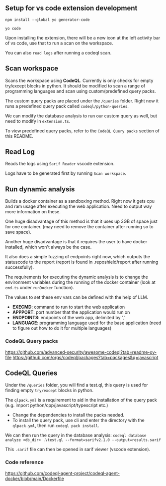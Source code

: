 
## Setup for vs code extension development

```
npm install --global yo generator-code

yo code
```

Upon installing the extension, there will be a new icon at the left activity bar of vs code, use that to run a scan on the workspace.

You can also `read logs` after running a codeql scan.

## Scan workspace
Scans the workspace using **CodeQL**. Currently is only checks for empty try/except blocks in python. It should be modified to scan a range of programming languages and scan using custom/predefined query packs.

The custom query packs are placed under the `/queries` folder. Right now it runs a predefined query pack called `codeql/python-queries`.

We can modify the database analysis to run our custom query as well, but need to modify in `extension.ts`.

To view predefined query packs, refer to the `CodeQL Query packs` section of this README.

## Read Log
Reads the logs using `Sarif Reader` vscode extension.

Logs have to be generated first by running `Scan workspace`.

## Run dynamic analysis
Builds a docker container as a sandboxing method. Right now it gets cpu and ram usage after executing the web application. Need to output way more information on these.

One huge disadvantage of this method is that it uses up 3GB of space just for one container. (may need to remove the container after running so to save space).

Another huge disadvantage is that it requires the user to have docker installed, which won't always be the case.

It also does a simple fuzzing of endpoints right now, which outputs the statuscode to the report (report is found in .reposhield/report after running successfully).

The requirements for executing the dynamic analysis is to change the environment variables during the running of the docker container (look at `cmd.ts` under `runDocker` function).

The values to set these env vars can be defined with the help of LLM.
- **EXECMD**: command to run to start the web application
- **APPPORT**: port number that the application would run on
- **ENDPOINTS**: endpoints of the web app, delimited by ','
- **LANGUAGE**: programming language used for the base application (need to figure out how to do it for multiple languages)

### CodeQL Query packs
https://github.com/advanced-security/awesome-codeql?tab=readme-ov-file
https://github.com/orgs/codeql/packages?tab=packages&q=javascript

## CodeQL Queries

Under the `/queries` folder, you will find a test.ql, this query is used for finding empty `try/except` blocks in python.

The `qlpack.yml` is a requirement to aid in the installation of the query pack (e.g. import python/cpp/javascript/typescript etc.)
- Change the dependencies to install the packs needed.
- To install the query pack, use cli and enter the directory with the `qlpack.yml`, then run `codeql pack install`.

We can then run the query in the database analysis: `codeql database analyze <db_dir> .\test.ql --format=sarifv2.1.0 --output=results.sarif`

This `.sarif` file can then be opened in sarif viewer (vscode extension).


### Code reference

https://github.com/codeql-agent-project/codeql-agent-docker/blob/main/Dockerfile